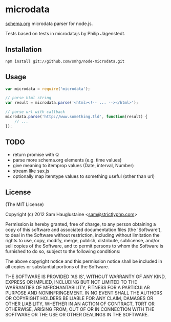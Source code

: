 # microdata

  [schema.org](http://schema.org/) microdata parser for node.js.

  Tests based on tests in microdatajs by Philip Jägenstedt.

## Installation

```
npm install git://github.com/smhg/node-microdata.git
```

## Usage

```javascript
var microdata = require('microdata');

// parse html string
var result = microdata.parse('<html><!-- ... --></html>');

// parse url with callback
microdata.parse('http://www.something.tld', function(result) {
	// ...
});
```

## TODO
* return promise with Q
* parse more schema.org elements (e.g. time values)
* give meaning to itemprop values (Date, interval, Number)
* stream like sax.js
* optionally map itemtype values to something useful (other than url)

## License 

(The MIT License)

Copyright (c) 2012 Sam Hauglustaine &lt;sam@strictlyphp.com&gt;

Permission is hereby granted, free of charge, to any person obtaining
a copy of this software and associated documentation files (the
'Software'), to deal in the Software without restriction, including
without limitation the rights to use, copy, modify, merge, publish,
distribute, sublicense, and/or sell copies of the Software, and to
permit persons to whom the Software is furnished to do so, subject to
the following conditions:

The above copyright notice and this permission notice shall be
included in all copies or substantial portions of the Software.

THE SOFTWARE IS PROVIDED 'AS IS', WITHOUT WARRANTY OF ANY KIND,
EXPRESS OR IMPLIED, INCLUDING BUT NOT LIMITED TO THE WARRANTIES OF
MERCHANTABILITY, FITNESS FOR A PARTICULAR PURPOSE AND NONINFRINGEMENT.
IN NO EVENT SHALL THE AUTHORS OR COPYRIGHT HOLDERS BE LIABLE FOR ANY
CLAIM, DAMAGES OR OTHER LIABILITY, WHETHER IN AN ACTION OF CONTRACT,
TORT OR OTHERWISE, ARISING FROM, OUT OF OR IN CONNECTION WITH THE
SOFTWARE OR THE USE OR OTHER DEALINGS IN THE SOFTWARE.
